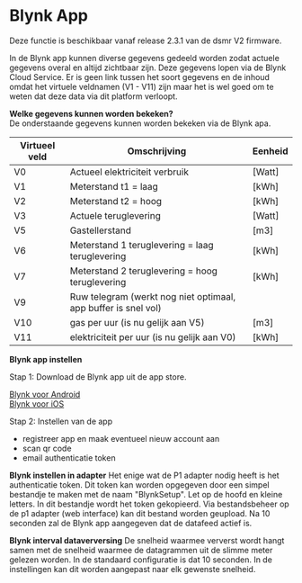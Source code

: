 # **Blynk App**

Deze functie is beschikbaar vanaf release 2.3.1 van de dsmr V2 firmware.

In de Blynk app kunnen diverse gegevens gedeeld worden zodat actuele gegevens overal en altijd zichtbaar zijn. 
Deze gegevens lopen via de Blynk Cloud Service. Er is geen link tussen het soort gegevens en de inhoud omdat het virtuele veldnamen (V1 - V11) zijn maar het is wel goed om te weten dat deze data via dit platform verloopt.

**Welke gegevens kunnen worden bekeken?**  
De onderstaande gegevens kunnen worden bekeken via de Blynk apa.

Virtueel veld | Omschrijving | Eenheid 
------------- |------------- | -------
V0  | Actueel elektriciteit verbruik | [Watt]
V1  | Meterstand t1 = laag | [kWh]
V2  | Meterstand t2 = hoog | [kWh]  
V3  | Actuele teruglevering | [Watt]  
V5  | Gastellerstand | [m3]  
V6  | Meterstand 1 teruglevering = laag teruglevering  | [kWh]  
V7  | Meterstand 2 teruglevering = hoog teruglevering  | [kWh]  
V9  | Ruw telegram  (werkt nog niet optimaal, app buffer is snel vol)
V10 | gas per uur (is nu gelijk aan V5)  | [m3]
V11 | elektriciteit per uur (is nu gelijk aan V0)  | [kWh]

**Blynk app instellen** 

Stap 1: Download de Blynk app uit de app store.

[Blynk voor Android](https://play.google.com/store/apps/details?id=cc.blynk)  
[Blynk voor iOS](https://apps.apple.com/us/app/blynk-iot-for-arduino-esp32/id808760481) 

Stap 2: Instellen van de app

- registreer app en maak eventueel nieuw account aan
- scan qr code
- email authenticatie token


**Blynk instellen in adapter** 
Het enige wat de P1 adapter nodig heeft is het authenticatie token. Dit token kan worden opgegeven door een simpel bestandje te maken met de naam "BlynkSetup". Let op de hoofd en kleine letters. In dit bestandje wordt het token gekopieerd. Via bestandsbeheer op de p1 adapter (web interface) kan dit bestand worden geupload. Na 10 seconden zal de Blynk app aangegeven dat de datafeed actief is.

**Blynk interval dataverversing** 
De snelheid waarmee ververst wordt hangt samen met de snelheid waarmee de datagrammen uit de slimme meter gelezen worden. In de standaard configuratie is dat 10 seconden. In de instellingen kan dit worden aangepast naar elk gewenste snelheid.

